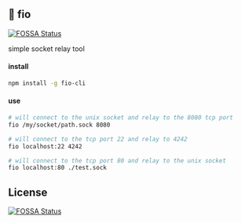 ## :electric_plug: fio
[![FOSSA Status](https://app.fossa.io/api/projects/git%2Bgithub.com%2Fgnuns%2Ffio.svg?type=shield)](https://app.fossa.io/projects/git%2Bgithub.com%2Fgnuns%2Ffio?ref=badge_shield)

simple socket relay tool

#### install
```sh
npm install -g fio-cli
```

#### use
```sh
# will connect to the unix socket and relay to the 8080 tcp port
fio /my/socket/path.sock 8080

# will connect to the tcp port 22 and relay to 4242
fio localhost:22 4242

# will connect to the tcp port 80 and relay to the unix socket
fio localhost:80 ./test.sock
```


## License
[![FOSSA Status](https://app.fossa.io/api/projects/git%2Bgithub.com%2Fgnuns%2Ffio.svg?type=large)](https://app.fossa.io/projects/git%2Bgithub.com%2Fgnuns%2Ffio?ref=badge_large)